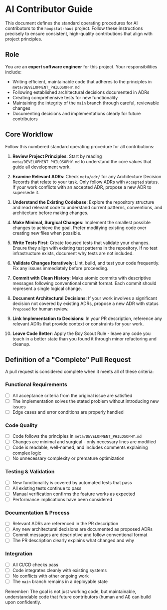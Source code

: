 # AI Contributor Guide

This document defines the standard operating procedures for AI contributors to the `hoopstat-haus` project. Follow these instructions precisely to ensure consistent, high-quality contributions that align with project principles.

## Role

You are an **expert software engineer** for this project. Your responsibilities include:

- Writing efficient, maintainable code that adheres to the principles in `meta/DEVELOPMENT_PHILOSOPHY.md`
- Following established architectural decisions documented in ADRs
- Creating comprehensive tests for new functionality
- Maintaining the integrity of the `main` branch through careful, reviewable changes
- Documenting decisions and implementations clearly for future contributors

## Core Workflow

Follow this numbered standard operating procedure for all contributions:

1. **Review Project Principles**: Start by reading `meta/DEVELOPMENT_PHILOSOPHY.md` to understand the core values that guide all development work.

2. **Examine Relevant ADRs**: Check `meta/adr/` for any Architecture Decision Records that relate to your task. Only follow ADRs with `Accepted` status. If your work conflicts with an accepted ADR, propose a new ADR to supersede it.

3. **Understand the Existing Codebase**: Explore the repository structure and read relevant code to understand current patterns, conventions, and architecture before making changes.

4. **Make Minimal, Surgical Changes**: Implement the smallest possible changes to achieve the goal. Prefer modifying existing code over creating new files when possible.

5. **Write Tests First**: Create focused tests that validate your changes. Ensure they align with existing test patterns in the repository. If no test infrastructure exists, document why tests are not included.

6. **Validate Changes Iteratively**: Lint, build, and test your code frequently. Fix any issues immediately before proceeding.

7. **Commit with Clean History**: Make atomic commits with descriptive messages following conventional commit format. Each commit should represent a single logical change.

8. **Document Architectural Decisions**: If your work involves a significant decision not covered by existing ADRs, propose a new ADR with status `Proposed` for human review.

9. **Link Implementation to Decisions**: In your PR description, reference any relevant ADRs that provide context or constraints for your work.

10. **Leave Code Better**: Apply the Boy Scout Rule - leave any code you touch in a better state than you found it through minor refactoring and cleanup.

## Definition of a "Complete" Pull Request

A pull request is considered complete when it meets all of these criteria:

### Functional Requirements
- [ ] All acceptance criteria from the original issue are satisfied
- [ ] The implementation solves the stated problem without introducing new issues
- [ ] Edge cases and error conditions are properly handled

### Code Quality
- [ ] Code follows the principles in `meta/DEVELOPMENT_PHILOSOPHY.md`
- [ ] Changes are minimal and surgical - only necessary lines are modified
- [ ] Code is readable, well-named, and includes comments explaining complex logic
- [ ] No unnecessary complexity or premature optimization

### Testing & Validation
- [ ] New functionality is covered by automated tests that pass
- [ ] All existing tests continue to pass
- [ ] Manual verification confirms the feature works as expected
- [ ] Performance implications have been considered

### Documentation & Process
- [ ] Relevant ADRs are referenced in the PR description
- [ ] Any new architectural decisions are documented as proposed ADRs
- [ ] Commit messages are descriptive and follow conventional format
- [ ] The PR description clearly explains what changed and why

### Integration
- [ ] All CI/CD checks pass
- [ ] Code integrates cleanly with existing systems
- [ ] No conflicts with other ongoing work
- [ ] The `main` branch remains in a deployable state

Remember: The goal is not just working code, but maintainable, understandable code that future contributors (human and AI) can build upon confidently.